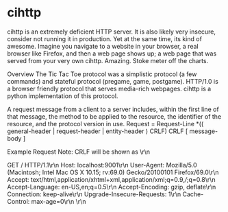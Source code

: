 # cihttp

cihttp is an extremely deficient HTTP server. It is also likely very insecure, consider not running it in production. Yet at the same time, its kind of awesome. Imagine you navigate to a website in your browser, a real browser like Firefox, and then a web page shows up; a web page that was served from your very own cihttp. Amazing. Stoke meter off the charts.

Overview
The Tic Tac Toe protocol was a simplistic protocol (a few commands) and stateful protocol (pregame, game, postgame). HTTP/1.0 is a browser friendly protocol that serves media-rich webpages. cihttp is a python implementation of this protocol.

A request message from a client to a server includes, within the first line of that message, the method to be applied to the resource, the identifier of the resource, and the protocol version in use.
Request       = Request-Line
                        *(( general-header
                         | request-header
                         | entity-header ) CRLF)
                        CRLF
                        [ message-body ]
                       


Example Request
Note: CRLF will be shown as \r\n

GET / HTTP/1.1\r\n
Host: localhost:9001\r\n
User-Agent: Mozilla/5.0 (Macintosh; Intel Mac OS X 10.15; rv:69.0) Gecko/20100101 Firefox/69.0\r\n
Accept: text/html,application/xhtml+xml,application/xml;q=0.9,*/*;q=0.8\r\n
Accept-Language: en-US,en;q=0.5\r\n
Accept-Encoding: gzip, deflate\r\n
Connection: keep-alive\r\n
Upgrade-Insecure-Requests: 1\r\n
Cache-Control: max-age=0\r\n
\r\n

